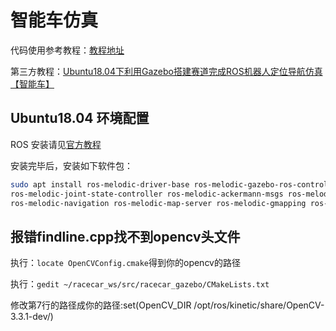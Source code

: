 # 智能车仿真
代码使用参考教程：[教程地址](https://www.guyuehome.com/6463)

第三方教程：[Ubuntu18.04下利用Gazebo搭建赛道完成ROS机器人定位导航仿真【智能车】](https://blog.csdn.net/qq_44830040/article/details/107032569)

## Ubuntu18.04 环境配置

ROS 安装请见[官方教程](http://wiki.ros.org/melodic/Installation/Ubuntu)

安装完毕后，安装如下软件包：

```bash
sudo apt install ros-melodic-driver-base ros-melodic-gazebo-ros-control ros-melodic-effort-controllers\
ros-melodic-joint-state-controller ros-melodic-ackermann-msgs ros-melodic-global-planner ros-melodic-teb-local-planner\
ros-melodic-navigation ros-melodic-map-server ros-melodic-gmapping ros-melodic-rtabmap-ros
```

## 报错findline.cpp找不到opencv头文件
执行：`locate OpenCVConfig.cmake`得到你的opencv的路径

执行：`gedit ~/racecar_ws/src/racecar_gazebo/CMakeLists.txt`

修改第7行的路径成你的路径:set(OpenCV_DIR /opt/ros/kinetic/share/OpenCV-3.3.1-dev/)
